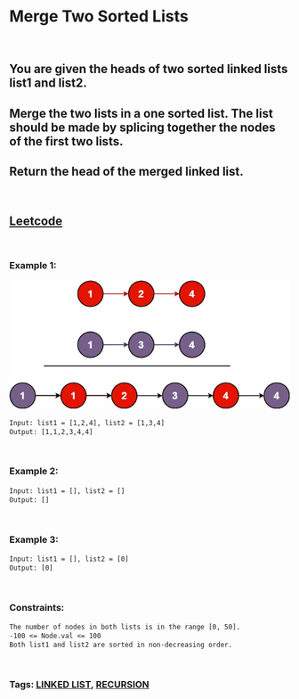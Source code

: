 # Merge Two Sorted Lists

<br>

## You are given the heads of two sorted linked lists list1 and list2.

## Merge the two lists in a one sorted list. The list should be made by splicing together the nodes of the first two lists.

## Return the head of the merged linked list.

<br>

## [Leetcode](https://leetcode.com/problems/merge-two-sorted-lists/)

<br>

### Example 1:

![ex1](assets/merge_ex1.jpeg)
```
Input: list1 = [1,2,4], list2 = [1,3,4]
Output: [1,1,2,3,4,4]
```
<br>

### Example 2:
```
Input: list1 = [], list2 = []
Output: []
```
<br>

### Example 3:
```
Input: list1 = [], list2 = [0]
Output: [0]
``` 
<br>

### Constraints:
```
The number of nodes in both lists is in the range [0, 50].
-100 <= Node.val <= 100
Both list1 and list2 are sorted in non-decreasing order.
```

<br>

### Tags: [LINKED LIST](https://leetcode.com/tag/linked-list/), [RECURSION](https://leetcode.com/tag/recursion/)
